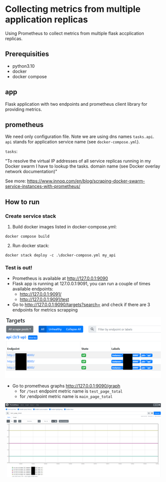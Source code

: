 # Collecting metrics from multiple application replicas
Using Prometheus to collect metrics from multiple flask accplication replicas.

## Prerequisities
* python3.10
* docker
* docker compose

## app
Flask application with two endpoints and prometheus client library for providing metrics.

## prometheus
We need only configuration file. Note we are using dns names `tasks.api`.
`api` stands for application service name (see `docker-compose.yml`).

`tasks`:

"To resolve the virtual IP addresses of all service replicas running in my Docker swarm I have to lookup the tasks.<service name> domain name (see Docker overlay network documentation)"

See more: https://www.innoq.com/en/blog/scraping-docker-swarm-service-instances-with-prometheus/

## How to run
### Create service stack
1. Build docker images listed in docker-compose.yml:
```shell
docker compose build
```
2. Run docker stack:
```shell
docker stack deploy -c .\docker-compose.yml my_api
```
### Test is out!
* Prometheus is available at http://127.0.0.1:9090
* Flask app is running at 127.0.0.1:9091, you can run a couple of times available endpoints:
  * http://127.0.0.1:9091/
  * http://127.0.0.1:9091/test
* Go to http://127.0.0.1:9090/targets?search= and check if there are 3 endpoints for metrics scrapping

![docs/prometheus_targets.png](docs/prometheus_targets.png)
* Go to prometheus graphs http://127.0.0.1:9090/graph
  * for `/test` endpoint metric name is `test_page_total`
  * for `/`endpoint metric name is `main_page_total`

![docs/prometheus_metrics.png](docs/prometheus_metrics.png)